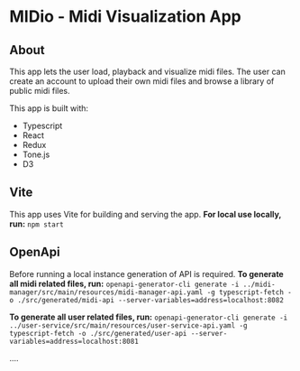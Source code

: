 # MIDio - Midi Visualization App

## About

This app lets the user load, playback and visualize midi files.
The user can create an account to upload their own midi files and browse a library of public midi files.

This app is built with:
- Typescript
- React
- Redux
- Tone.js
- D3

## Vite

This app uses Vite for building and serving the app.
**For local use locally, run:** `npm start`

## OpenApi

Before running a local instance generation of API is required.
**To generate all midi related files, run:** `openapi-generator-cli generate -i ../midi-manager/src/main/resources/midi-manager-api.yaml -g typescript-fetch -o ./src/generated/midi-api --server-variables=address=localhost:8082`

**To generate all user related files, run:** `openapi-generator-cli generate -i ../user-service/src/main/resources/user-service-api.yaml -g typescript-fetch -o ./src/generated/user-api --server-variables=address=localhost:8081`

....
